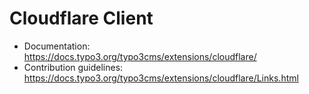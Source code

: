 # Cloudflare Client

- Documentation: https://docs.typo3.org/typo3cms/extensions/cloudflare/
- Contribution guidelines: https://docs.typo3.org/typo3cms/extensions/cloudflare/Links.html
